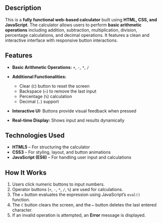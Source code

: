 
## Description

This is a **fully functional web-based calculator** built using **HTML, CSS, and JavaScript**. The calculator allows users to perform **basic arithmetic operations** including addition, subtraction, multiplication, division, percentage calculations, and decimal operations. It features a clean and interactive interface with responsive button interactions.

## Features

* **Basic Arithmetic Operations:** `+`, `-`, `*`, `/`
* **Additional Functionalities:**

  * Clear (`C`) button to reset the screen
  * Backspace (`⟵`) to remove the last input
  * Percentage (`%`) calculation
  * Decimal (`.`) support
* **Interactive UI:** Buttons provide visual feedback when pressed
* **Real-time Display:** Shows input and results dynamically

## Technologies Used

* **HTML5** – For structuring the calculator
* **CSS3** – For styling, layout, and button animations
* **JavaScript (ES6)** – For handling user input and calculations

## How It Works

1. Users click numeric buttons to input numbers.
2. Operator buttons (`+`, `-`, `*`, `/`, `%`) are used for calculations.
3. The `=` button evaluates the expression using JavaScript’s `eval()` function.
4. The `C` button clears the screen, and the `⟵` button deletes the last entered character.
5. If an invalid operation is attempted, an **Error** message is displayed.

